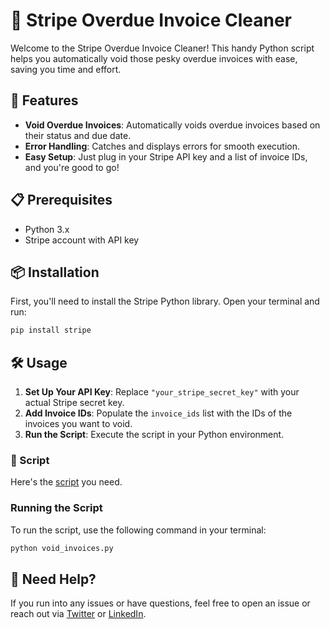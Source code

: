 # 🧹 Stripe Overdue Invoice Cleaner

Welcome to the Stripe Overdue Invoice Cleaner! This handy Python script helps you automatically void those pesky overdue invoices with ease, saving you time and effort.

## 🚀 Features

- **Void Overdue Invoices**: Automatically voids overdue invoices based on their status and due date.
- **Error Handling**: Catches and displays errors for smooth execution.
- **Easy Setup**: Just plug in your Stripe API key and a list of invoice IDs, and you're good to go!

## 📋 Prerequisites

- Python 3.x
- Stripe account with API key

## 📦 Installation

First, you'll need to install the Stripe Python library. Open your terminal and run:

```bash
pip install stripe
```

## 🛠️ Usage

1. **Set Up Your API Key**: Replace `"your_stripe_secret_key"` with your actual Stripe secret key.
2. **Add Invoice IDs**: Populate the `invoice_ids` list with the IDs of the invoices you want to void.
3. **Run the Script**: Execute the script in your Python environment.

### 📄 Script

Here's the [script](./void_invoices.py) you need.

### Running the Script

To run the script, use the following command in your terminal:

```bash
python void_invoices.py
```

## 🤔 Need Help?

If you run into any issues or have questions, feel free to open an issue or reach out via [Twitter](https://x.com/siddhant_K_code) or [LinkedIn](https://www.linkedin.com/in/siddhantkhare24/).
